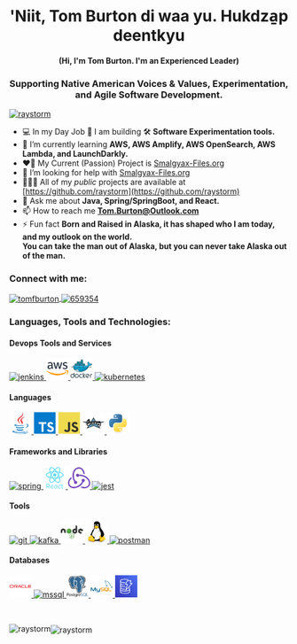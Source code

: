 <h1 align="center" style="margin-bottom: 0">
  'Niit, Tom Burton di waa yu. Hukdza̱p deentkyu
</h1>
<h4 align="center">(Hi, I'm Tom Burton. I'm an Experienced Leader)</h4>
<h3 align="center">Supporting Native American Voices & Values, Experimentation, and Agile Software Development.</h3>

<!-- TODO: Banner Image, store in an images folder in this repository.
![Banner Image Representing Tom Burton](URL_TO_FILE_HERE)
-->

<p align="left"> 
  <a href="https://github.com/ryo-ma/github-profile-trophy">
    <img src="https://github-profile-trophy.vercel.app/?username=raystorm" alt="raystorm" />
  </a>
</p>

- 💻 In my Day Job 👔 I am building 🛠 **Software Experimentation tools.**
- 🌱 I’m currently learning **AWS, AWS Amplify, AWS OpenSearch, AWS Lambda, and LaunchDarkly.**
- ❤️‍🔥 My Current (Passion) Project is [Smalgyax-Files.org](https://github.com/raystorm/hukdzen)
- 🤝 I’m looking for help with [Smalgyax-Files.org](https://github.com/raystorm/hukdzen)
- 👨🏻‍💻 All of my *public* projects are available at [https://github.com/raystorm](https://github.com/raystorm)
- 💬 Ask me about **Java, Spring/SpringBoot, and React.**
- 📫 How to reach me **Tom.Burton@Outlook.com**
- ⚡ Fun fact **Born and Raised in Alaska, it has shaped who I am today, and my outlook on the world.  
                You can take the man out of Alaska, but you can never take Alaska out of the man.**

### Connect with me:

<p align="left">
    <a href="https://linkedin.com/in/tomfburton" target="blank">
        <img src="https://raw.githubusercontent.com/rahuldkjain/github-profile-readme-generator/master/src/images/icons/Social/linked-in-alt.svg"
             align="center" alt="tomfburton" height="30" width="40" />
    </a>
    <a href="https://stackoverflow.com/users/659354" target="blank">
        <img src="https://raw.githubusercontent.com/rahuldkjain/github-profile-readme-generator/master/src/images/icons/Social/stack-overflow.svg"
             align="center" alt="659354" height="30" width="40" />
    </a>
</p>

### Languages, Tools and Technologies:

#### Devops Tools and Services
  
<a href="https://www.jenkins.io" target="_blank" rel="noreferrer">
    <img src="https://www.vectorlogo.zone/logos/jenkins/jenkins-icon.svg" alt="jenkins" width="40" height="40"/>
</a>
<a href="https://aws.amazon.com" target="_blank" rel="noreferrer">
    <img src="https://raw.githubusercontent.com/devicons/devicon/master/icons/amazonwebservices/amazonwebservices-original-wordmark.svg"
         alt="aws" width="40" height="40"/>
</a> 
<a href="https://www.docker.com/" target="_blank" rel="noreferrer">
    <img src="https://raw.githubusercontent.com/devicons/devicon/master/icons/docker/docker-original-wordmark.svg"
         alt="docker" width="40" height="40"/>
</a>
<a href="https://kubernetes.io" target="_blank" rel="noreferrer">
   <img src="https://www.vectorlogo.zone/logos/kubernetes/kubernetes-icon.svg" alt="kubernetes" width="40" height="40"/>
</a>

#### Languages 

<a href="https://www.java.com" target="_blank" rel="noreferrer">
     <img src="https://raw.githubusercontent.com/devicons/devicon/master/icons/java/java-original.svg" alt="java"
          width="40" height="40"/> 
</a>
<a href="https://www.typescriptlang.org/" target="_blank" rel="noreferrer">
   <img src="https://raw.githubusercontent.com/devicons/devicon/master/icons/typescript/typescript-original.svg"
        alt="typescript" width="40" height="40"/>
</a>
<a href="https://developer.mozilla.org/en-US/docs/Web/JavaScript" target="_blank" rel="noreferrer">
    <img src="https://raw.githubusercontent.com/devicons/devicon/master/icons/javascript/javascript-original.svg"
         alt="javascript" width="40" height="40"/>
</a>
<a href="http://www.groovy-lang.org/" target="_blank" rel="noreferrer">
    <img src="https://raw.githubusercontent.com/devicons/devicon/master/icons/groovy/groovy-original.svg"
         alt="groovy" width="40" height="40"/>
</a>
<a href="https://www.python.org" target="_blank" rel="noreferrer">
   <img src="https://raw.githubusercontent.com/devicons/devicon/master/icons/python/python-original.svg"
        alt="python" width="40" height="40"/>
</a>

#### Frameworks and Libraries

<a href="https://spring.io/" target="_blank" rel="noreferrer">
   <img src="https://www.vectorlogo.zone/logos/springio/springio-icon.svg" alt="spring" width="40" height="40"/>
</a>
<a href="https://reactjs.org/" target="_blank" rel="noreferrer">
   <img src="https://raw.githubusercontent.com/devicons/devicon/master/icons/react/react-original-wordmark.svg"
        alt="react" width="40" height="40"/>
</a>
<a href="https://redux.js.org" target="_blank" rel="noreferrer">
   <img src="https://raw.githubusercontent.com/devicons/devicon/master/icons/redux/redux-original.svg" alt="redux"
        width="40" height="40"/>
</a>
<a href="https://jestjs.io" target="_blank" rel="noreferrer">
   <img src="https://www.vectorlogo.zone/logos/jestjsio/jestjsio-icon.svg" alt="jest" width="40" height="40"/>
</a>

#### Tools
 
<a href="https://git-scm.com/" target="_blank" rel="noreferrer">
    <img src="https://www.vectorlogo.zone/logos/git-scm/git-scm-icon.svg" alt="git" width="40" height="40"/> 
</a>
<a href="https://kafka.apache.org/" target="_blank" rel="noreferrer">
   <img src="https://www.vectorlogo.zone/logos/apache_kafka/apache_kafka-icon.svg" alt="kafka" width="40" height="40"/>
</a>
<a href="https://nodejs.org" target="_blank" rel="noreferrer">
   <img src="https://raw.githubusercontent.com/devicons/devicon/master/icons/nodejs/nodejs-original-wordmark.svg"
        alt="nodejs" width="40" height="40"/>
</a>
<a href="https://www.linux.org/" target="_blank" rel="noreferrer">
   <img src="https://raw.githubusercontent.com/devicons/devicon/master/icons/linux/linux-original.svg" alt="linux"
        width="40" height="40"/>
</a>
<a href="https://postman.com" target="_blank" rel="noreferrer">
   <img src="https://www.vectorlogo.zone/logos/getpostman/getpostman-icon.svg" alt="postman" width="40" height="40"/>
</a>

#### Databases

<a href="https://www.oracle.com/" target="_blank" rel="noreferrer">
   <img src="https://raw.githubusercontent.com/devicons/devicon/master/icons/oracle/oracle-original.svg" alt="oracle"
        width="40" height="40"/>
</a>
<a href="https://www.microsoft.com/en-us/sql-server" target="_blank" rel="noreferrer">
   <img src="https://www.svgrepo.com/show/303229/microsoft-sql-server-logo.svg" alt="mssql" width="40" height="40"/>
</a>
<a href="https://www.postgresql.org" target="_blank" rel="noreferrer">
   <img src="https://raw.githubusercontent.com/devicons/devicon/master/icons/postgresql/postgresql-original-wordmark.svg"
        alt="postgresql" width="40" height="40"/>
</a>
<a href="https://www.mysql.com/" target="_blank" rel="noreferrer">
   <img src="https://raw.githubusercontent.com/devicons/devicon/master/icons/mysql/mysql-original-wordmark.svg"
        alt="mysql" width="40" height="40"/>
</a>
<a href="https://aws.amazon.com/dynamodb/" target="_blank" rel="noreferrer">
   <img src="https://raw.githubusercontent.com/devicons/devicon/master/icons/dynamodb/dynamodb-original.svg"
        alt="DynamoDB" width="40" height="40"/>
</a>

<p>&nbsp;</p>

<p>
  <img src="https://github-readme-stats.vercel.app/api/top-langs?username=raystorm&show_icons=true&locale=en&layout=compact"
       align="left" alt="raystorm" />
</p>

<p>
  <img src="https://github-readme-stats.vercel.app/api?username=raystorm&show_icons=true&title_color=000000&locale=en"
       align="center" alt="raystorm" />
</p>
